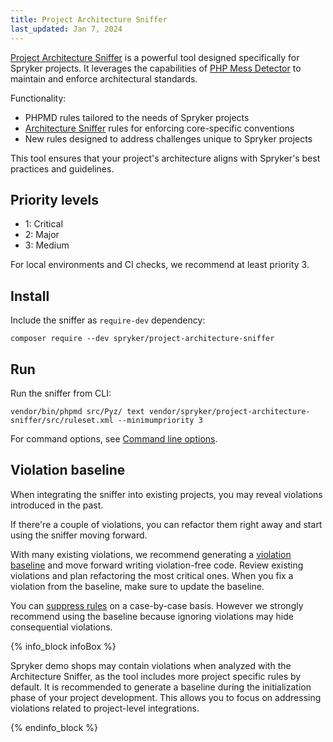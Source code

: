 ```yaml
---
title: Project Architecture Sniffer
last_updated: Jan 7, 2024
---
```


[Project Architecture Sniffer](https://github.com/spryker/project-architecture-sniffer) is a powerful tool designed specifically for Spryker projects. It leverages the capabilities of [PHP Mess Detector](https://phpmd.org) to maintain and enforce architectural standards.

Functionality:

* PHPMD rules tailored to the needs of Spryker projects
* [Architecture Sniffer](https://github.com/spryker/architecture-sniffer) rules for enforcing core-specific conventions
* New rules designed to address challenges unique to Spryker projects

This tool ensures that your project's architecture aligns with Spryker's best practices and guidelines.

## Priority levels
- 1: Сritical
- 2: Major
- 3: Medium

For local environments and CI checks, we recommend at least priority 3.

## Install

Include the sniffer as `require-dev` dependency:

```
composer require --dev spryker/project-architecture-sniffer
```

## Run


Run the sniffer from CLI:
```
vendor/bin/phpmd src/Pyz/ text vendor/spryker/project-architecture-sniffer/src/ruleset.xml --minimumpriority 3
```

For command options, see [Command line options](https://phpmd.org/documentation/index.html).


## Violation baseline

When integrating the sniffer into existing projects, you may reveal violations introduced in the past.

If there're a couple of violations, you can refactor them right away and start using the sniffer moving forward.

With many existing violations, we recommend generating a [violation baseline](https://phpmd.org/documentation/#baseline) and move forward writing violation-free code. Review existing violations and plan refactoring the most critical ones. When you fix a violation from the baseline, make sure to update the baseline.



You can [suppress rules](https://phpmd.org/documentation/suppress-warnings.html) on a case-by-case basis. However we strongly recommend using the baseline because ignoring violations may hide consequential violations.

{% info_block infoBox %}

Spryker demo shops may contain violations when analyzed with the Architecture Sniffer, as the tool includes more project specific rules by default.
It is recommended to generate a baseline during the initialization phase of your project development.
This allows you to focus on addressing violations related to project-level integrations.

{% endinfo_block %}
